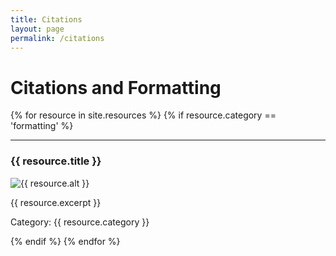 ```yaml
---
title: Citations
layout: page
permalink: /citations
---
```

# Citations and Formatting 

{% for resource in site.resources %}
{% if resource.category == 'formatting' %}
<br>
<hr>
<h3>{{ resource.title }}</h3>
<p><img class="listing" src="{{ resource.image }}" alt="{{ resource.alt }}"/></p>
<p class="listing">{{ resource.excerpt }}</p>
<p>Category: {{ resource.category }}</p>
{% endif %}
{% endfor %}
